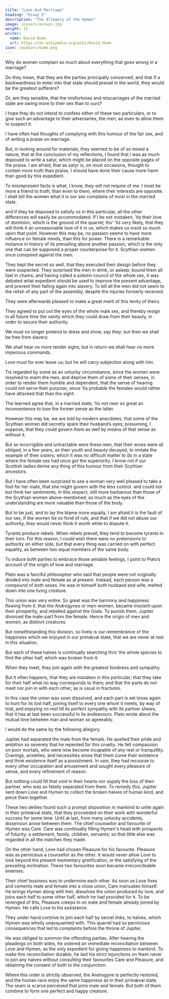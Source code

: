 ```yaml
---
title: "Love And Marriage"
heading: "Essay 5"
description: "The Allegory of the Hymen"
image: /covers/essays.jpg
weight: 15
writer:
  name: David Hume
  url: https://en.wikipedia.org/wiki/David_Hume
icon: /avatars/hume.png
---
```



Why do women complain so much about everything that goes wrong in a marriage? <!--  and always consider a satyr° upon matrimony as a satyr upon themselves. -->

Do they mean, that they are the parties principally concerned, and that if a backwardness to enter into that state should prevail in the world, they would be the greatest sufferers? 

Or, are they sensible, that the misfortunes and miscarriages of the married state are owing more to their sex than to ours?

I hope they do not intend to confess either of these two particulars, or to give such an advantage to their adversaries, the men, as even to allow them to suspect it.

I have often had thoughts of complying with this humour of the fair sex, and of writing a praise on marriage.

But, in looking around for materials, they seemed to be of so mixed a nature, that at the conclusion of my reflections, I found that I was as much disposed to write a satyr, which might be placed on the opposite pages of the praise. I am afraid, that as satyr is, on most occasions, thought to contain more truth than praise, I should have done their cause more harm than good by this expedient.

To misrepresent facts is what, I know, they will not require of me. I must be more a friend to truth, than even to them, where their interests are opposite.
I shall tell the women what it is our sex complains of most in the married state.

and if they be disposed to satisfy us in this particular, all the other differences will easily be accommodated.
If I be not mistaken, ’tis their love of dominion, which is the ground of the quarrel;
tho’ ’tis very likely, that they will think it an unreasonable love of it in us, which makes us insist so much upon that point.
However this may be, no passion seems to have more influence on female minds, than this for power.
There is a remarkable instance in history of its prevailing above another passion, which is the only one that can be supposed a proper counterpoise for it.
Scythian women once conspired against the men.

They kept the secret so well, that they executed their design before they were suspected.
They surprised the men in drink, or asleep; bound them all fast in chains; and having called a solemn council of the whole sex, it was debated what expedient should be used to improve the present advantage, and prevent their falling again into slavery.
To kill all the men did not seem to the relish of any part of the assembly, despite the injuries formerly received.

They were afterwards pleased to make a great merit of this lenity of theirs.

They agreed to put out the eyes of the whole male sex, and thereby resign in all future time the vanity which they could draw from their beauty, in order to secure their authority.

We must no longer pretend to dress and show, say they; but then we shall be free from slavery.

We shall hear no more tender sighs; but in return we shall hear no more imperious commands.

Love must for ever leave us; but he will carry subjection along with him.

Tis regarded by some as an unlucky circumstance, since the women were resolved to maim the men, and deprive them of some of their senses, in order to render them humble and dependent, that the sense of hearing could not serve their purpose, since ’tis probable the females would rather have attacked that than the sight:

The learned agree that, in a married state, ’tis not near so great an inconvenience to lose the former sense as the latter.

However this may be, we are told by modern anecdotes, that some of the Scythian women did secretly spare their husband’s eyes; presuming, I suppose, that they could govern them as well by means of that sense as without it.

But so incorrigible and untractable were these men, that their wives were all obliged, in a few years, as their youth and beauty decayed, to imitate the example of their sisters; which it was no difficult matter to do in a state where the female sex had once got the superiority.
I know not if our Scottish ladies derive any thing of this humour from their Scythian ancestors.

But I have often been surprized to see a woman very well pleased to take a fool for her mate, that she might govern with the less control.
and could not but think her sentiments, in this respect, still more barbarous than those of the Scythian women above-mentioned; as much as the eyes of the understanding are more valuable than those of the body.

But to be just, and to lay the blame more equally, I am afraid it is the fault of our sex, if the women be so fond of rule, and that if we did not abuse our authority, they would never think it worth while to dispute it.

Tyrants produce rebels. When rebels prevail, they tend to become tyrants in their turn.
For this reason, I could wish there were no pretensions to authority on either side; but that every thing was carried on with perfect equality, as between two equal members of the same body. 

To induce both parties to embrace those amiable feelings, I point to Plato’s account of the origin of love and marriage.

Plato was a fanciful philosopher who said that people were not originally divided into male and female as at present. Instead, each person was a compound of both sexes. He was in himself both husband and wife, melted down into one living creature.

This union was very entire. So great was the harmony and happiness flowing from it, that the Androgynes or men-women, became insolent upon their prosperity, and rebelled against the Gods. To punish them, Jupiter divorced the male-part from the female. Hence the origin of men and women, as distinct creatures.

But notwithstanding this division, so lively is our remembrance of the happiness which we enjoyed in our primæval state, that we are never at rest in this situation.

But each of these halves is continually searching thro’ the whole species to find the other half, which was broken from it:

When they meet, they join again with the greatest fondness and sympathy.

But it often happens, that they are mistaken in this particular; that they take for their half what no way corresponds to them; and that the parts do not meet nor join in with each other, as is usual in fractures.

In this case the union was soon dissolved, and each part is set loose again to hunt for its lost half, joining itself to every one whom it meets, by way of trial, and enjoying no rest till its perfect sympathy with its partner shews, that it has at last been successful in its endeavours.
Plato wrote about the mutual love between man and woman so agreeably.

I would do the same by the following allegory.

Jupiter had separated the male from the female. He quelled their pride and ambition so severely that he repented for this cruelty. He felt compassion on poor mortals, who were now become incapable of any rest or tranquillity. Cravings, anxieties, and necessities arose that them curse their existence and think existence itself as a punishment. In vain, they had recourse to every other occupation and amusement and sought every pleasure of sense, and every refinement of reason.

But nothing could fill that void in their hearts nor supply the loss of their partner, who was so fatally separated from them. To remedy this, Jupiter sent down Love and Hymen to collect the broken halves of human kind, and piece them together.

These two deities found such a prompt disposition in mankind to unite again in their primæval state, that they proceeded on their work with wonderful success for some time. Until at last, from many unlucky accidents, dissension arose between them.
The chief counsellor and favourite of Hymen was Care.
Care was continually filling Hymen's head with prospects of futurity; a settlement, family, children, servants; so that little else was regarded in all the matches they made.

On the other hand, Love had chosen Pleasure for his favourite. Pleasure was as pernicious a counsellor as the other.
It would never allow Love to look beyond the present momentary gratification, or the satisfying of the prevailing inclination.
These two favourites soon became irreconcileable enemies.

Their chief business was to undermine each other. As soon as Love fixes and cements male and female into a close union, Care insinuates himself.
He brings Hymen along with him, dissolves the union produced by love, and joins each half to some other half, which he had provided for it.
To be revenged of this, Pleasure creeps in on male and female already joined by Hymen.
He calls Love to his assistance.

They under hand contrive to join each half by secret links, to halves, which Hymen was wholly unacquainted with.
This quarrel had so pernicious consequences that led to complaints before the throne of Jupiter.

He was obliged to summon the offending parties.
After hearing the pleadings on both sides, he ordered an immediate reconciliation between Love and Hymen, as the only expedient for giving happiness to mankind.
To make this reconciliation durable, he laid his strict injunctions on them never to join any halves without consulting their favourites Care and Pleasure, and obtaining the consent of both to the conjunction.

Where this order is strictly observed, the Androgyne is perfectly restored, and the human race enjoy the same happiness as in their primæval state.
The seam is scarce perceived that joins male and female.
But both of them combine to form one perfect and happy creature.
